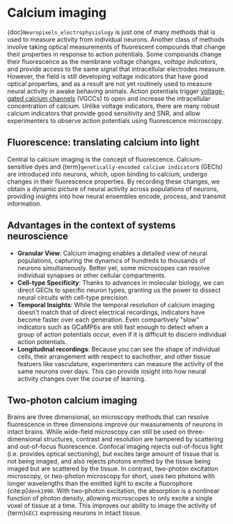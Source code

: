 # Calcium imaging

{doc}`Neuropixels_electrophysiology` is just one of many methods that is used to
measure activity from individual neurons. Another class of methods involve
taking optical measurements of fluorescent compounds that change their
properties in response to action potentials. Some compounds change their
fluorescence as the membrane voltage changes, _voltage indicators_, and provide
access to the same signal that intracellular electrodes measure. However, the
field is still developing voltage indicators that have good optical properties,
and as a result are not yet routinely used to measure neural activity in awake
behaving animals. Action potentials trigger [voltage-gated calcium
channels](https://en.wikipedia.org/wiki/Voltage-gated_calcium_channel) (VGCCs)
to open and increase the intracellular concentration of calcium. Unlike voltage
indicators, there are many robust calcium indicators that provide good
sensitivity and SNR, and allow experimenters to observe action potentials using
fluorescence microscopy.

## Fluorescence: translating calcium into light

Central to calcium imaging is the concept of fluorescence. Calcium-sensitive
dyes and {term}`genetically-encoded calcium indicator`s (GECIs) are introduced
into neurons, which, upon binding to calcium, undergo changes in their
fluorescence properties. By recording these changes, we obtain a dynamic picture
of neural activity across populations of neurons, providing insights into how
neural ensembles encode, process, and transmit information.

## Advantages in the context of systems neuroscience

- **Granular View**: Calcium imaging enables a detailed view of neural
  populations, capturing the dynamics of hundreds to thousands of neurons
  simultaneously. Better yet, some microscopes can resolve individual synapses
  or other cellular compartments.
- **Cell-type Specificity**: Thanks to advances in molecular biology, we can
  direct GECIs to specific neuron types, granting us the power to dissect neural
  circuits with cell-type precision.
- **Temporal Insights**: While the temporal resolution of calcium imaging
  doesn't match that of direct electrical recordings, indicators have become
  faster over each generation. Even compartively "slow" indicators such as
  GCaMP6s are still fast enough to detect when a group of action potentials
  occur, even if it is difficult to discern individual action potentials.
- **Longitudinal recordings**: Because you can see the shape of individual
  cells, their arrangement with respect to eachother, and other tissue featuers
  like vasculature, experimenters can measure the activity of the same neurons
  over days. This can provide insight into how neural activity changes over the
  course of learning.

## Two-photon calcium imaging

Brains are three dimensional, so microscopy methods that can resolve
fluorescence in three dimensions improve our measurements of neurons in intact
brains. While wide-field microscopy can still be used on three-dimensional
structures, contrast and resolution are hampered by scattering and out-of-focus
fluorescence. Confocal imaging rejects out-of-focus light (i.e. provides optical
sectioning), but excites large amount of tissue that is not being imaged, and
also rejects photons emitted by the tissue being imaged but are scattered by the
tissue. In contrast, two-photon excitation microscopy, or two-photon microscopy
for short, uses two photons with longer wavelengths than the emitted light to
excite a fluorophore {cite:p}`denk1990`. With two-photon excitation, the
absorption is a nonlinear function of photon density, allowing microscopes to
only excite a single voxel of tissue at a time. This improves our ability to
image the activity of {term}`GECI` expressing neurons in intact tissue.
